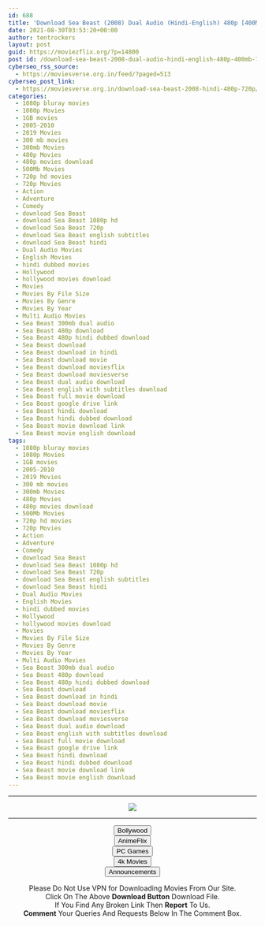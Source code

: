 ```yaml
---
id: 688
title: 'Download Sea Beast (2008) Dual Audio (Hindi-English) 480p [400MB] || 720p [1GB]'
date: 2021-08-30T03:53:20+00:00
author: tentrockers
layout: post
guid: https://moviezflix.org/?p=14800
post id: /download-sea-beast-2008-dual-audio-hindi-english-480p-400mb-720p-1gb/
cyberseo_rss_source:
  - https://moviesverse.org.in/feed/?paged=513
cyberseo_post_link:
  - https://moviesverse.org.in/download-sea-beast-2008-hindi-480p-720p/
categories:
  - 1080p bluray movies
  - 1080p Movies
  - 1GB movies
  - 2005-2010
  - 2019 Movies
  - 300 mb movies
  - 300mb Movies
  - 480p Movies
  - 480p movies download
  - 500Mb Movies
  - 720p hd movies
  - 720p Movies
  - Action
  - Adventure
  - Comedy
  - download Sea Beast
  - download Sea Beast 1080p hd
  - download Sea Beast 720p
  - download Sea Beast english subtitles
  - download Sea Beast hindi
  - Dual Audio Movies
  - English Movies
  - hindi dubbed movies
  - Hollywood
  - hollywood movies download
  - Movies
  - Movies By File Size
  - Movies By Genre
  - Movies By Year
  - Multi Audio Movies
  - Sea Beast 300mb dual audio
  - Sea Beast 480p download
  - Sea Beast 480p hindi dubbed download
  - Sea Beast download
  - Sea Beast download in hindi
  - Sea Beast download movie
  - Sea Beast download moviesflix
  - Sea Beast download moviesverse
  - Sea Beast dual audio download
  - Sea Beast english with subtitles download
  - Sea Beast full movie download
  - Sea Beast google drive link
  - Sea Beast hindi download
  - Sea Beast hindi dubbed download
  - Sea Beast movie download link
  - Sea Beast movie english download
tags:
  - 1080p bluray movies
  - 1080p Movies
  - 1GB movies
  - 2005-2010
  - 2019 Movies
  - 300 mb movies
  - 300mb Movies
  - 480p Movies
  - 480p movies download
  - 500Mb Movies
  - 720p hd movies
  - 720p Movies
  - Action
  - Adventure
  - Comedy
  - download Sea Beast
  - download Sea Beast 1080p hd
  - download Sea Beast 720p
  - download Sea Beast english subtitles
  - download Sea Beast hindi
  - Dual Audio Movies
  - English Movies
  - hindi dubbed movies
  - Hollywood
  - hollywood movies download
  - Movies
  - Movies By File Size
  - Movies By Genre
  - Movies By Year
  - Multi Audio Movies
  - Sea Beast 300mb dual audio
  - Sea Beast 480p download
  - Sea Beast 480p hindi dubbed download
  - Sea Beast download
  - Sea Beast download in hindi
  - Sea Beast download movie
  - Sea Beast download moviesflix
  - Sea Beast download moviesverse
  - Sea Beast dual audio download
  - Sea Beast english with subtitles download
  - Sea Beast full movie download
  - Sea Beast google drive link
  - Sea Beast hindi download
  - Sea Beast hindi dubbed download
  - Sea Beast movie download link
  - Sea Beast movie english download
---
```

<center>
  </p> 
  
  <hr />
  
  <p>
    <a href="http://gdrivepro.xyz/join.php" data-wpel-link="external" target="_blank" rel="nofollow external noopener noreferrer"><img src="https://i.imgur.com/FhMdWdW.png" /></a>
  </p>
  
  <hr />
  
  <p>
    <a href="https://dogemovies.xyz" target="_blank" data-wpel-link="external" rel="nofollow external noopener noreferrer"><button class="button button5">Bollywood</button></a><br /> <a href="https://animeflix.in" target="_blank" data-wpel-link="external" rel="nofollow external noopener noreferrer"><button class="button button5">AnimeFlix</button></a><br /> <a href="https://gamesflix.net/" target="_blank" data-wpel-link="external" rel="nofollow external noopener noreferrer"><button class="button button5">PC Games</button></a><br /> <a href="https://uhdmovies.in" target="_blank" data-wpel-link="external" rel="nofollow external noopener noreferrer"><button class="button button5">4k Movies</button></a><br /> <a href="https://moviesverse.org.in/announcements/" target="_blank" data-wpel-link="internal" rel="noopener"><button class="button button5">Announcements</button></a>
  </p>
  
  <div class="alert alert-danger">
    Please Do Not Use VPN for Downloading Movies From Our Site.
  </div>
  
  <div class="alert alert-success">
    Click On The Above <strong>Download Button</strong> Download File.
  </div>
  
  <div class="alert alert-warning">
    If You Find Any Broken Link Then <strong>Report</strong> To Us.
  </div>
  
  <div class="alert alert-info">
    <strong>Comment</strong> Your Queries And Requests Below In The Comment Box.
  </div>
  
  <p>
    </center>
  </p>